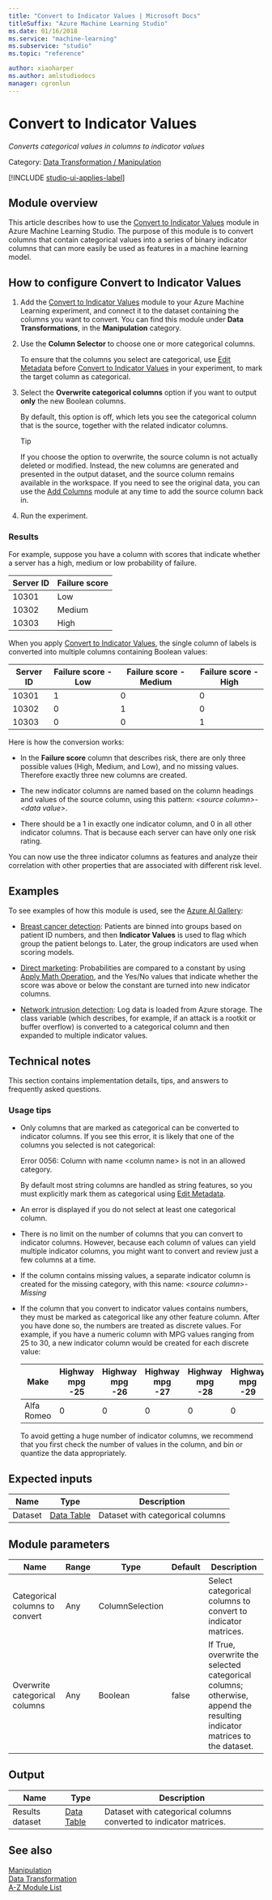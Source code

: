 ```yaml
---
title: "Convert to Indicator Values | Microsoft Docs"
titleSuffix: "Azure Machine Learning Studio"
ms.date: 01/16/2018
ms.service: "machine-learning"
ms.subservice: "studio"
ms.topic: "reference"

author: xiaoharper
ms.author: amlstudiodocs
manager: cgronlun
---
```

# Convert to Indicator Values
*Converts categorical values in columns to indicator values*  
  
 Category: [Data Transformation / Manipulation](data-transformation-manipulation.md)  

[!INCLUDE [studio-ui-applies-label](../includes/studio-ui-applies-label.md)]
  
## Module overview  
 
This article describes how to use the [Convert to Indicator Values](convert-to-indicator-values.md) module in Azure Machine Learning Studio. The purpose of this module is to convert columns that contain categorical values into a series of binary indicator columns that can more easily be used as features in a machine learning model.  

## How to configure Convert to Indicator Values
  
1.  Add the [Convert to Indicator Values](convert-to-indicator-values.md) module to your Azure Machine Learning experiment, and connect it to the dataset containing the columns you want to convert. You can find this module under **Data Transformations**, in the **Manipulation** category.

2. Use the **Column Selector** to choose one or more categorical columns.  
  
     To ensure that the columns you select are categorical, use [Edit Metadata](edit-metadata.md) before [Convert to Indicator Values](convert-to-indicator-values.md) in your experiment, to mark the target column as categorical.  
  
3.  Select the **Overwrite categorical columns** option if you want to output **only** the new Boolean columns.  
  
     By default, this option is off, which lets you see the categorical column that is the source, together with the related indicator columns.  
  
    > [!TIP]
    >  If you choose the option to overwrite, the source column is not actually deleted or modified. Instead, the new columns are generated and presented in the output dataset, and the source column remains available in the workspace. 
    > If you need to see the original data, you can use the [Add Columns](add-columns.md) module at any time to add the source column back in.

4. Run the experiment.

### Results

For example, suppose you have a column with scores that indicate whether a server has a high, medium or low probability of failure.  
  
|Server ID|Failure score|  
|---------------|-------------------|  
|10301|Low|  
|10302|Medium|  
|10303|High|  
  
When you apply [Convert to Indicator Values](convert-to-indicator-values.md), the single column of labels is converted into multiple columns containing Boolean values:  
  
|Server ID|Failure score - Low|Failure score - Medium|Failure score - High|  
|---------------|--------------------------|-----------------------------|---------------------------|  
|10301|1|0|0|  
|10302|0|1|0|  
|10303|0|0|1|  
  
Here is how the conversion works:  
  
-   In the **Failure score** column that describes risk, there are only three possible values (High, Medium, and Low), and no missing values. Therefore exactly three new columns are created.  
  
-   The new indicator columns are named based on the column headings and values of the source column, using this pattern: *\<source column>- \<data value>*.  
  
-   There should be a 1 in exactly one indicator column, and 0 in all other indicator columns. That is because each server can have only one risk rating.  
  
You can now use the three indicator columns as features and analyze their correlation with other properties that are associated with different risk level.

## Examples  

To see examples of how this module is used, see the [Azure AI Gallery](https://gallery.cortanaintelligence.com/):  
  
- [Breast cancer detection](http://go.microsoft.com/fwlink/?LinkId=525726): Patients are binned into groups based on patient ID numbers, and then **Indicator Values** is used to flag which group the patient belongs to. Later, the group indicators are used when scoring models.  
  
- [Direct marketing](http://go.microsoft.com/fwlink/?LinkId=525168): Probabilities are compared to a constant by using [Apply Math Operation](apply-math-operation.md), and the Yes/No values that indicate whether the score was above or below the constant are turned into new indicator columns.  
  
-  [Network intrusion detection](http://go.microsoft.com/fwlink/?LinkId=525724): Log data is loaded from Azure storage. The class variable (which describes, for example, if an attack is a rootkit or buffer overflow) is converted to a categorical column and then expanded to multiple indicator values.  

## Technical notes  

This section contains implementation details, tips, and answers to frequently asked questions.

### Usage tips

-   Only columns that are marked as categorical can be converted to indicator columns. If you see this error, it is likely that one of the columns you selected is not categorical:  
  
     Error 0056: Column with name  \<column name> is not in an allowed category.  
  
     By default most string columns are handled as string features, so you must explicitly mark them as categorical using [Edit Metadata](edit-metadata.md).  
  
-   An error is displayed if you do not select at least one categorical column.  
  
-   There is no limit on the number of columns that you can convert to indicator columns. However, because each column of values can yield multiple indicator columns, you might want to convert and review just a few columns at a time.  
  
-   If the column contains missing values, a separate indicator column is created for the missing category, with this name: *\<source column>- Missing*  
  
-   If the column that you convert to indicator values contains numbers, they must be marked as categorical like any other feature column. After you have done so, the numbers are treated as discrete values. For example, if you have a numeric column with MPG values ranging from 25 to 30, a new indicator column would be created for each discrete value:  
  
    |Make|Highway mpg -25|Highway mpg -26|Highway mpg -27|Highway mpg -28|Highway mpg -29|Highway mpg -30|  
    |----------|----------------------|----------------------|----------------------|----------------------|----------------------|----------------------|  
    |Alfa Romeo|0|0|0|0|0|1|  
  
     To avoid getting a huge number of indicator columns, we recommend that you first check the number of values in the column, and bin or quantize the data appropriately.  
  
##  Expected inputs  
  
|Name|Type|Description|  
|----------|----------|-----------------|  
|Dataset|[Data Table](data-table.md)|Dataset with categorical columns|  
  
##  Module parameters  
  
|Name|Range|Type|Default|Description|  
|----------|-----------|----------|-------------|-----------------|  
|Categorical columns to convert|Any|ColumnSelection||Select categorical columns to convert to indicator matrices.|  
|Overwrite categorical columns|Any|Boolean|false|If True, overwrite the selected categorical columns; otherwise, append the resulting indicator matrices to the dataset.|  
  
##  Output  
  
|Name|Type|Description|  
|----------|----------|-----------------|  
|Results dataset|[Data Table](data-table.md)|Dataset with categorical columns converted to indicator matrices.|  
  
## See also  
 [Manipulation](data-transformation-manipulation.md)   
 [Data Transformation](data-transformation.md)   
 [A-Z Module List](a-z-module-list.md)
